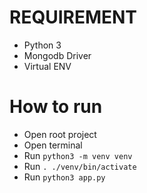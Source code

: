 # REQUIREMENT
* Python 3
* Mongodb Driver
* Virtual ENV

# How to run
* Open root project
* Open terminal
* Run `python3 -m venv venv`
* Run `. ./venv/bin/activate`
* Run `python3 app.py`
